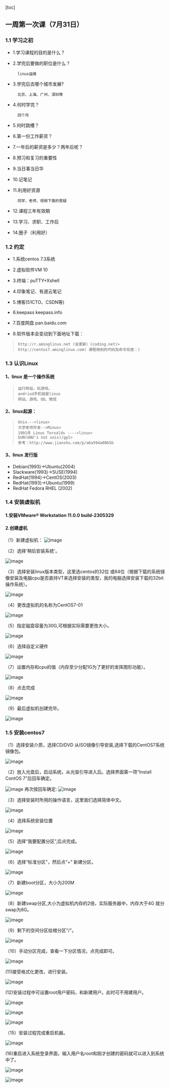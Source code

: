 [toc]
## 一周第一次课（7月31日）
### 1.1 学习之初
- 1.学习课程的目的是什么？
- 2.学完后要做的职位是什么？

        linux运维
    
- 3.学完后去哪个城市发展?

        北京、上海、广州、深圳等

- 4.何时学完？

        四个月
    
- 5.何时跳槽？

- 6.第一份工作薪资？
- 7.一年后的薪资是多少？两年后呢？

- 8.预习和复习的重要性
- 9.当日事当日华
- 10.记笔记
- 11.利用好资源

        同学、老师、视频下面的答疑
    
- 12.课程三年有效期

- 13.学习、求职、工作后

- 14.圈子（利用好）



### 1.2 约定

- 1.系统centos 7.3系统

- 2.虚拟软件VM 10

- 3.终端：puTTY+Xshell

- 4.印象笔记、有道云笔记

- 5.博客(51CTO、CSDN等)

- 6.keepass keepass.info
 
- 7.百度网盘 pan.baidu.com
    
- 8.软件版本会变动到下面地址下载：

>     http://r.aminglinux.net (会更新）(coding.net)>       
>     http://centos7.aminglinux.com( 课程用到的代码及命令存放：)
    



### 1.3 认识Linux

#### 1、linux 是一个操作系统
    
>     运行网站，玩游戏。
>     andriod手机就是linux
>     网站、游戏、QQ、微信

#### 2、linux起源：

>     Unix--->linux>     
>     大学老师开发-->Minux>     
>     1991年 Linus Torvalds ---->linux>     
>     GUN(GNU's not unix)/gpl>     
>     参考：http://www.jianshu.com/p/a6a594a00b5b

    
#### 3、linux 发行版

- Debian(1993)->Ubuntu(2004)
- Slackware(1993)->SUSE(1994)
- RedHat(1994)->CentOS(2003)
- RedHat(1993)->Ubuntu(1999)
- RedHat Fedora RHEL (2002)



### 1.4 安装虚拟机

#### 1.安装VMware® Workstation 11.0.0 build-2305329
#### 2.创建虚机
（1）新建虚拟机：
![image](http://note.youdao.com/yws/api/personal/file/9FA572F3437A41C7817C7547F857AFD8?method=download&shareKey=b565ae33f7c43b942dd9fc1fd9f43754)

（2）选择'稍后安装系统'。

![image](http://note.youdao.com/yws/api/personal/file/EDEB0EB74177476F9D7113998A67D6E0?method=download&shareKey=523fca33ed1a9c14aecd394363ca3c89)

（3）选择安装linux版本类型，这里选centos的32位 或64位（根据下载的系统镜像安装及电脑cpu是否直持VT来选择安装的类型，我的电脑选择安装下载的32bit操作系统）。

![image](http://note.youdao.com/yws/api/personal/file/3DA727E21D044B8A885CE92B614E93A4?method=download&shareKey=e9142312399d28210af8aa90927f177c)

（4）更改虚拟机的名称为CentOS7-01

![image](http://note.youdao.com/yws/api/personal/file/C5F4A73821D9460086B26CD69ADED224?method=download&shareKey=d186c2dadfd2e82de5bfaf13b51cc718)

（5）指定磁盘容量为30G,可根据实际需要更改大小。

![image](http://note.youdao.com/yws/api/personal/file/70F3D343E47A453C95379324FD4A8BEA?method=download&shareKey=aa14f067599348d69646daba617d9d86)

（6）选择自定义硬件

![image](http://note.youdao.com/yws/api/personal/file/16362C15A63E4B43891FFB84FE2B69CB?method=download&shareKey=d9ab33ca4f7305308459e94e1d3f2cdc)

（7）设置内存和cpu的值（内存至少分配1G为了更好的发挥图形功能）。

![image](http://note.youdao.com/yws/api/personal/file/490A3250BC854704A5E4E30518CCF283?method=download&shareKey=07f4ac85c4217b8444ae1a73e323d81e)

（8）点击完成

![image](http://note.youdao.com/yws/api/personal/file/9A8B7626BD084249AFE49DF08E588265?method=download&shareKey=8ca9841a0cb0f2da3cdc819577db8af4)

（9）最后虚拟机创建完毕。

![image](http://note.youdao.com/yws/api/personal/file/F98D204AEB5241F4B4F0969555D57454?method=download&shareKey=c561f1b0b684b1655242f0013cf27f98)



### 1.5 安装centos7

（1）选择安装介质，选择CD/DVD 从ISO镜像引导安装,选择下载的CentOS7系统镜像包。

![image](http://note.youdao.com/yws/api/personal/file/4714968AA5B44D70BD2F82C205EAD545?method=download&shareKey=7507e777ae59cfd6aacc4fdf0460ea42)

（2）放入光盘后，启动系统，从光驱引导进入后。选择界面第一项“Install ContOS 7”后回车确定。

![image](http://note.youdao.com/yws/api/personal/file/0E4E0B533393466495B961423811310D?method=download&shareKey=9c557e8b850415f1c0193eb25d2a3c6c)
再次按回车确定:
![image](http://note.youdao.com/yws/api/personal/file/0A0D8F962F0F480BA968813EBCC71CFA?method=download&shareKey=da7ca06a74494405b445df39f53d432d)

（3）选择安装时所用的操作语言，这里我们选择简体中文。

![image](http://note.youdao.com/yws/api/personal/file/FE96FF5469BE4CB2906D567D115F4F2D?method=download&shareKey=bac26ff057010985e153ef13d11d4d78)

（4）选择系统安装位置

![image](http://note.youdao.com/yws/api/personal/file/608DF4130C404DDA8513FE02A9539D27?method=download&shareKey=731b18ff88bc25946a5a3b962e2ada52)

（5）选择“我要配置分区”,后点完成。

![image](http://note.youdao.com/yws/api/personal/file/19355178D1B34DF395878881519D7882?method=download&shareKey=d3569e24d92b7c742b8dba42964f1958)

（6）选择“标准分区”，然后点“+” 新建分区。

![image](http://note.youdao.com/yws/api/personal/file/54E5C6D2584A4C159F366631F5A9B9AE?method=download&shareKey=e031ff94d86ab33ad2cca4f429926a22)

（7）新建boot分区，大小为200M

![image](http://note.youdao.com/yws/api/personal/file/5DC1FF95A6DE4D9D801C56A5F66F9526?method=download&shareKey=86cc9952076cc1807c8c97c4e9afd3cd)

（8）新建swap分区,大小为虚拟机内存的2倍，实际服务器中，内存大于4G 就分swap为8G。

![image](http://note.youdao.com/yws/api/personal/file/8B3C663BFF7C4E0CADEDDE17119D1220?method=download&shareKey=2316c59bc4c5747b5f6b8512b8e6e072)

（9）剩下的空间分区给根分区"/"。

![image](http://note.youdao.com/yws/api/personal/file/7B4CF10A270C43DB87D7EEAC4255ACE0?method=download&shareKey=8ecc42432086b4217e1c437ffb3431a1)

（10）手动分区完成，查看一下分区情况，点完成即可。

![image](http://note.youdao.com/yws/api/personal/file/07BE5E84E6F04720A5297F86A87E8E35?method=download&shareKey=a4bc5d06c9d5472f5c2dee183d255728)

(11)接受格式化更改，进行安装。

![image](http://note.youdao.com/yws/api/personal/file/3FB3691E39A24B29853F0C6FE08B289B?method=download&shareKey=3d7307b2a6697621a702f435e565ec1f)


(12)安装过程中可设置root用户密码，和新建用户。此时可不用建用户。

![image](http://note.youdao.com/yws/api/personal/file/9A80EDF9E3534E539C2AF4F2A47FD7BF?method=download&shareKey=3830e51f34047d19132d2d13e41639d5)


![image](http://note.youdao.com/yws/api/personal/file/07446AC6B54F43D2870E51CD485A8BA6?method=download&shareKey=8c001fa431e679cea63fc987d8b28780)

![image](http://note.youdao.com/yws/api/personal/file/5D2BCFEE9F5A43E18266983A407FCDE5?method=download&shareKey=059615d0a6a378be28599709ca003f39)

（15）安装过程完成重启机器。

![image](http://note.youdao.com/yws/api/personal/file/66D93939EFCB46DEA6C401624B27F7C5?method=download&shareKey=388f0cef71a50e59a69fd5d30bb17fa3)


(16)重启进入系统登录界面，输入用户名root和刚才创建的密码就可以进入到系统中了。

![image](http://note.youdao.com/yws/api/personal/file/869A1626833F4740819E8467EB874486?method=download&shareKey=0ecc8c6c25de5306876177029afa5ecd)

![image](http://note.youdao.com/yws/api/personal/file/4788EAEA9F1C49BFA248E04C97D11985?method=download&shareKey=b47459800187f13f4a8d6a0307e0c2a2)

